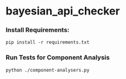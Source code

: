 # bayesian_api_checker

### Install Requirements:
```
pip install -r requirements.txt
```

### Run Tests for Component Analysis
```
python ./component-analysers.py
```
